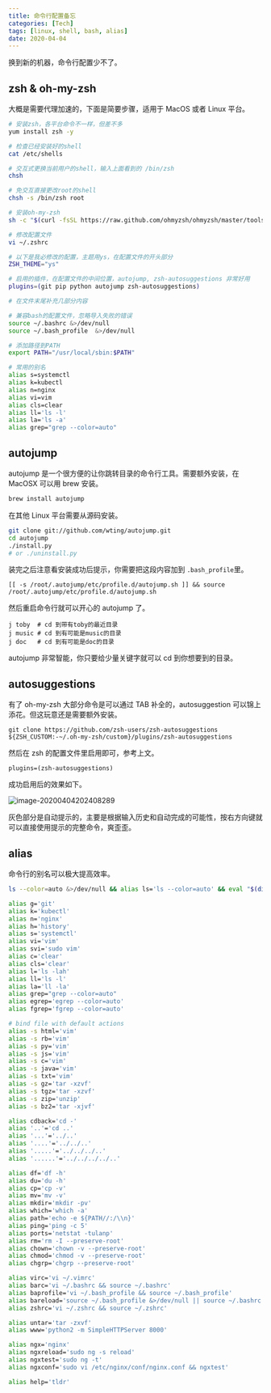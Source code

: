 ```yaml
---
title: 命令行配置备忘
categories: [Tech]
tags: [linux, shell, bash, alias]
date: 2020-04-04
---
```


换到新的机器，命令行配置少不了。

<!-- more -->

## zsh & oh-my-zsh

大概是需要代理加速的，下面是简要步骤，适用于 MacOS 或者 Linux 平台。

```sh
# 安装zsh，各平台命令不一样，但差不多
yum install zsh -y

# 检查已经安装好的shell
cat /etc/shells

# 交互式更换当前用户的shell，输入上面看到的 /bin/zsh
chsh

# 免交互直接更改root的shell
chsh -s /bin/zsh root

# 安装oh-my-zsh
sh -c "$(curl -fsSL https://raw.github.com/ohmyzsh/ohmyzsh/master/tools/install.sh)"

# 修改配置文件
vi ~/.zshrc

# 以下是我必修改的配置，主题用ys，在配置文件的开头部分
ZSH_THEME="ys"

# 启用的插件，在配置文件的中间位置，autojump, zsh-autosuggestions 非常好用
plugins=(git pip python autojump zsh-autosuggestions)

# 在文件末尾补充几部分内容

# 兼容bash的配置文件，忽略导入失败的错误
source ~/.bashrc &>/dev/null
source ~/.bash_profile  &>/dev/null

# 添加路径到PATH
export PATH="/usr/local/sbin:$PATH"

# 常用的别名
alias s=systemctl
alias k=kubectl
alias n=nginx
alias vi=vim
alias cls=clear
alias ll='ls -l'
alias la='ls -a'
alias grep="grep --color=auto"
```

## autojump

autojump 是一个很方便的让你跳转目录的命令行工具。需要额外安装，在 MacOSX 可以用 brew 安装。

```bash
brew install autojump
```

在其他 Linux 平台需要从源码安装。

```bash
git clone git://github.com/wting/autojump.git
cd autojump
./install.py
# or ./uninstall.py
```

装完之后注意看安装成功后提示，你需要把这段内容加到 `.bash_profile`里。

```
[[ -s /root/.autojump/etc/profile.d/autojump.sh ]] && source /root/.autojump/etc/profile.d/autojump.sh
```

然后重启命令行就可以开心的 autojump 了。

```
j toby  # cd 到带有toby的最近目录
j music # cd 到有可能是music的目录
j doc   # cd 到有可能是doc的目录
```

autojump 非常智能，你只要给少量关键字就可以 cd 到你想要到的目录。

## autosuggestions

有了 oh-my-zsh 大部分命令是可以通过 TAB 补全的，autosuggestion 可以锦上添花。但这玩意还是需要额外安装。

```
git clone https://github.com/zsh-users/zsh-autosuggestions ${ZSH_CUSTOM:-~/.oh-my-zsh/custom}/plugins/zsh-autosuggestions
```

然后在 zsh 的配置文件里启用即可，参考上文。

```
plugins=(zsh-autosuggestions)
```

成功启用后的效果如下。

![image-20200404202408289](https://tobyqin.github.io/images/image-20200404202408289.png)

灰色部分是自动提示的，主要是根据输入历史和自动完成的可能性，按右方向键就可以直接使用提示的完整命令，爽歪歪。

## alias

命令行的别名可以极大提高效率。

```bash
ls --color=auto &>/dev/null && alias ls='ls --color=auto' && eval "$(dircolors)"

alias g='git'
alias k='kubectl'
alias n='nginx'
alias h='history'
alias s='systemctl'
alias vi='vim'
alias svi='sudo vim'
alias c='clear'
alias cls='clear'
alias l='ls -lah'
alias ll='ls -l'
alias la='ll -la'
alias grep="grep --color=auto"
alias egrep='egrep --color=auto'
alias fgrep='fgrep --color=auto'

# bind file with default actions
alias -s html='vim'
alias -s rb='vim'
alias -s py='vim'
alias -s js='vim'
alias -s c='vim'
alias -s java='vim'
alias -s txt='vim'
alias -s gz='tar -xzvf'
alias -s tgz='tar -xzvf'
alias -s zip='unzip'
alias -s bz2='tar -xjvf'

alias cdback='cd -'
alias '..'='cd ..'
alias '...'='../..'
alias '....'='../../..'
alias '.....'='../../../..'
alias '......'='../../../../..'

alias df='df -h'
alias du='du -h'
alias cp='cp -v'
alias mv='mv -v'
alias mkdir='mkdir -pv'
alias which='which -a'
alias path='echo -e ${PATH//:/\\n}'
alias ping='ping -c 5'
alias ports='netstat -tulanp'
alias rm='rm -I --preserve-root'
alias chown='chown -v --preserve-root'
alias chmod='chmod -v --preserve-root'
alias chgrp='chgrp --preserve-root'

alias virc='vi ~/.vimrc'
alias barc='vi ~/.bashrc && source ~/.bashrc'
alias baprofile='vi ~/.bash_profile && source ~/.bash_profile'
alias bareload='source ~/.bash_profile &>/dev/null || source ~/.bashrc  &>/dev/null'
alias zshrc='vi ~/.zshrc && source ~/.zshrc'

alias untar='tar -zxvf'
alias www='python2 -m SimpleHTTPServer 8000'

alias ngx='nginx'
alias ngxreload='sudo ng -s reload'
alias ngxtest='sudo ng -t'
alias ngxconf='sudo vi /etc/nginx/conf/nginx.conf && ngxtest'

alias help='tldr'
```
